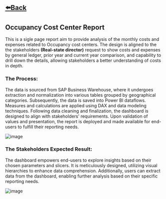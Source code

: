 ## [⬅️Back](./)

## Occupancy Cost Center Report

This is a sigle page report aim to provide analysis of the monthly costs and expenses related to Occupancy cost centers. The design is aligned to the the stakeholders **(Real-state director)** request to show costs and expenses by general ledger, prior year and current year comparison, and capability to drill down the details, allowing stakeholders a better understanding of costs in depth. 

### The Process: 

The data is sourced from SAP Business Warehouse, where it undergoes extraction and normalization into various tables grouped by geographical categories. Subsequently, the data is saved into Power BI dataflows. Measures and calculations are applied using DAX and data modeling techniques. Following data cleaning and finalization, the dashboard is designed to align with stakeholders' requirements. Upon validation of values and presentation, the report is deployed and made available for end-users to fulfill their reporting needs.

![image](https://github.com/greatcyan/cyrus-baruc-data-analytics-portfolio/assets/95137493/182f57a4-6fe6-4aab-a8ef-b3cd32206dfc)

### The Stakeholders Expected Result:

The dashboard empowers end-users to explore insights based on their chosen parameters and slicers. It is meticulously designed, utilizing visual hierarchies to enhance data comprehension. Additionally, users can extract data from the dashboard, enabling further analysis based on their specific reporting needs.

![image](https://github.com/greatcyan/cyrus-baruc-data-analytics-portfolio/assets/95137493/8cd98ece-bc3a-4629-995c-999198e475d6)

